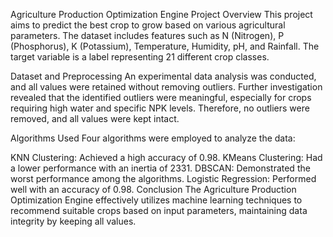 Agriculture Production Optimization Engine
Project Overview
This project aims to predict the best crop to grow based on various agricultural parameters. The dataset includes features such as N (Nitrogen), P (Phosphorus), K (Potassium), Temperature, Humidity, pH, and Rainfall. The target variable is a label representing 21 different crop classes.

Dataset and Preprocessing
An experimental data analysis was conducted, and all values were retained without removing outliers. Further investigation revealed that the identified outliers were meaningful, especially for crops requiring high water and specific NPK levels. Therefore, no outliers were removed, and all values were kept intact.

Algorithms Used
Four algorithms were employed to analyze the data:

KNN Clustering: Achieved a high accuracy of 0.98.
KMeans Clustering: Had a lower performance with an inertia of 2331.
DBSCAN: Demonstrated the worst performance among the algorithms.
Logistic Regression: Performed well with an accuracy of 0.98.
Conclusion
The Agriculture Production Optimization Engine effectively utilizes machine learning techniques to recommend suitable crops based on input parameters, maintaining data integrity by keeping all values.

